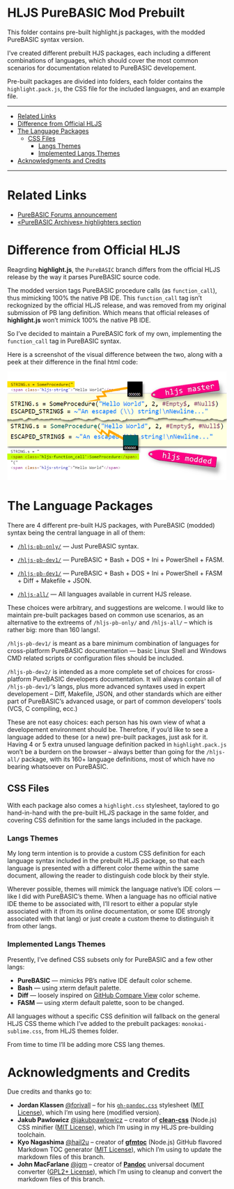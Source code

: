 HLJS PureBASIC Mod Prebuilt
===========================

This folder contains pre-built highlight.js packages, with the modded PureBASIC syntax version.

I’ve created different prebuilt HJS packages, each including a different combinations of languages, which should cover the most common scenarios for documentation related to PureBASIC developement.

Pre-built packages are divided into folders, each folder contains the `highlight.pack.js`, the CSS file for the included languages, and an example file.

------------------------------------------------------------------------

<!-- #toc -->
-   [Related Links](#related-links)
-   [Difference from Official HLJS](#difference-from-official-hljs)
-   [The Language Packages](#the-language-packages)
    -   [CSS Files](#css-files)
        -   [Langs Themes](#langs-themes)
        -   [Implemented Langs Themes](#implemented-langs-themes)
-   [Acknowledgments and Credits](#acknowledgments-and-credits)

<!-- /toc -->

------------------------------------------------------------------------

Related Links
=============

-   [PureBASIC Forums announcement](http://www.purebasic.fr/english/viewtopic.php?f=14&t=65430)
-   [«PureBASIC Archives» highlighters section](https://github.com/tajmone/purebasic-archives/tree/master/syntax-highlighting)

Difference from Official HLJS
=============================

Reagrding **highlight.js**, the `PureBASIC` branch differs from the official HLJS release by the way it parses PureBASIC source code.

The modded version tags PureBASIC procedure calls (as `function_call`), thus mimicking 100% the native PB IDE. This `function_call` tag isn’t reckognized by the official HLJS release, and was removed from my original submission of PB lang definition. Which means that official releases of **highlight.js** won’t mimick 100% the native PB IDE.

So I’ve decided to maintain a PureBASIC fork of my own, implementing the `function_call` tag in PureBASIC syntax.

Here is a screenshot of the visual difference between the two, along with a peek at their difference in the final html code:

![Comparison of highlight.js rendering differences for PureBASIC code: ‘master’ and ‘PureBASIC’ branches](./resources/master-vs-modded.png)

The Language Packages
=====================

There are 4 different pre-built HJS packages, with PureBASIC (modded) syntax being the central language in all of them:

-   [`/hljs-pb-only/`](./hljs-pb-only/) — Just PureBASIC syntax.

-   [`/hljs-pb-dev1/`](./hljs-pb-dev1/) — PureBASIC + Bash + DOS + Ini + PowerShell + FASM.

-   [`/hljs-pb-dev1/`](./hljs-pb-dev1/) — PureBASIC + Bash + DOS + Ini + PowerShell + FASM + Diff + Makefile + JSON.

-   [`/hljs-all/`](./hljs-all/) — All languages available in current HJS release.

These choices were arbitrary, and suggestions are welcome. I would like to maintain pre-built packages based on common use scenarios, as an alternative to the extreems of `/hljs-pb-only/` and `/hljs-all/` – which is rather big: more than 160 langs!.

`/hljs-pb-dev1/` is meant as a bare minimum combination of languages for cross-platform PureBASIC documentation — basic Linux Shell and Windows CMD related scripts or configuration files should be included.

`/hljs-pb-dev2/` is intended as a more complete set of choices for cross-platform PureBASIC developers documentation. It will always contain all of `/hljs-pb-dev1/`‘s langs, plus more advanced syntaxes used in expert developement – Diff, Makefile, JSON, and other standards which are either part of PureBASIC’s advanced usage, or part of common developers’ tools (VCS, C compiling, ecc.)

These are not easy choices: each person has his own view of what a developement environment should be. Therefore, if you’d like to see a language added to these (or a new) pre-built packages, just ask for it. Having 4 or 5 extra unused language definition packed in `highlight.pack.js` won’t be a burdern on the browser – always better than going for the `/hljs-all/` package, with its 160+ language definitions, most of which have no bearing whatsoever on PureBASIC.

CSS Files
---------

With each package also comes a `highlight.css` stylesheet, taylored to go hand-in-hand with the pre-built HLJS package in the same folder, and covering CSS definition for the same langs included in the package.

### Langs Themes

My long term intention is to provide a custom CSS definition for each language syntax included in the prebuilt HLJS package, so that each language is presented with a different color theme within the same document, allowing the reader to distinguish code block by their style.

Wherever possible, themes will mimick the language native’s IDE colors — like I did with PureBASIC’s theme. When a language has no official native IDE theme to be associated with, I’ll resort to either a popular style associated with it (from its online documentation, or some IDE strongly associated with that lang) or just create a custom theme to distinguish it from other langs.

### Implemented Langs Themes

Presently, I’ve defined CSS subsets only for PureBASIC and a few other langs:

-   **PureBASIC** — mimicks PB’s native IDE default color scheme.
-   **Bash** — using xterm default palette.
-   **Diff** — loosely inspired on [GitHub Compare View](https://github.com/blog/612-introducing-github-compare-view) color scheme.
-   **FASM** — using xterm default palette, soon to be changed.

All languages without a specific CSS definition will fallback on the general HLJS CSS theme which I’ve added to the prebuilt packages: `monokai-sublime.css`, from HLJS themes folder.

From time to time I’ll be adding more CSS lang themes.

Acknowledgments and Credits
===========================

Due credits and thanks go to:

-   **Jordan Klassen** [@forivall](https://github.com/forivall) – for his [`gh-pandoc.css`](https://gist.github.com/forivall/7d5a304a8c3c809f0ba96884a7cf9d7e) stylesheet ([MIT License](https://gist.github.com/forivall/7d5a304a8c3c809f0ba96884a7cf9d7e#file-license-md)), which I’m using here (modified version).
-   **Jakub Pawlowicz** [@jakubpawlowicz](https://github.com/jakubpawlowicz) – creator of [**clean-css**](https://www.npmjs.com/package/clean-css) (Node.js) CSS minifier ([MIT License](https://github.com/jakubpawlowicz/clean-css/blob/master/LICENSE)), which I’m using in my HLJS pre-building toolchain.
-   **Kyo Nagashima** [@hail2u](https://github.com/hail2u) – creator of [**gfmtoc**](https://github.com/hail2u/node-gfmtoc) (Node.js) GitHub flavored Markdown TOC generator ([MIT License](https://hail2u.mit-license.org/2014)), which I’m using to update the markdown files of this branch.
-   **John MacFarlane** [@jgm](https://github.com/jgm) – creator of [**Pandoc**](http://pandoc.org/) universal document converter ([GPL2+ License](https://github.com/jgm/pandoc/blob/master/COPYRIGHT)), which I’m using to cleanup and convert the markdown files of this branch.

